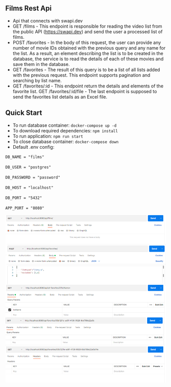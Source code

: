 ## Films Rest Api
* Api that connects with swapi.dev
* GET /films - This endpoint is responsible for reading the video list from the public API (https://swapi.dev) and send the user a processed list of films.
* POST /favorites - In the body of this request, the user can provide any number of movie IDs obtained with the previous query and any name for the list. As a result, an element describing the list is to be created in the database, the service is to read the details of each of these movies and save them in the database.
* GET /favorites - The result of this query is to be a list of all lists added with the previous request. This endpoint supports pagination and searching by list name.
* GET /favorites/:id - This endpoint return the details and elements of the favorite list.
GET /favorites/:id/file - The last endpoint is supposed to send the favorites list details as an Excel file.

## Quick Start
* To run database container: ``` docker-compose up -d ```
* To download required dependencies: ``` npm install ```
* To run application: ``` npm run start ```
* To close database container: ``` docker-compose down ```
* Default .env config: 
```plaintext
DB_NAME = "films"

DB_USER = "postgres"

DB_PASSWORD = "password"

DB_HOST = "localhost"

DB_PORT = "5432"

APP_PORT = "8080"
```
![postman](postman.png)

